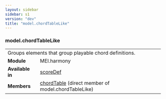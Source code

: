 ```yaml
---
layout: sidebar
sidebar: s1
version: "dev"
title: "model.chordTableLike"
---
```

<div class="classSpec model">
   <h3 id="model.chordTableLike">model.chordTableLike</h3>
   <table class="wovenodd">
      <tr>
         <td colspan="2" class="wovenodd-col2">Groups elements that group playable chord definitions.</td>
      </tr>
      <tr>
         <td class="wovenodd-col1"><strong>Module</strong></td>
         <td class="wovenodd-col2">MEI.harmony</td>
      </tr>
      <tr>
         <td class="wovenodd-col1"><strong>Available in</strong></td>
         <td class="wovenodd-col2">
            <div class="parent">
               <div><a class="link_odd_elementSpec" href="{{ site.baseurl }}/{{ page.version }}/elements/scoredef.html">scoreDef</a></div>
            </div>
         </td>
      </tr>
      <tr>
         <td class="wovenodd-col1"><strong>Members</strong></td>
         <td class="wovenodd-col2">
            <div class="parent">
               <div><a class="link_odd_elementSpec" href="{{ site.baseurl }}/{{ page.version }}/elements/chordtable.html">chordTable</a> (direct member of model.chordTableLike)
               </div>
            </div>
         </td>
      </tr>
   </table>
</div>